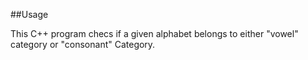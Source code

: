 ##Usage

This C++ program  checs if a given alphabet belongs to either "vowel" category or "consonant" Category.
